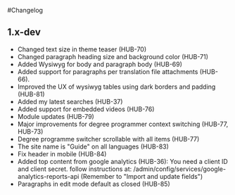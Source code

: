 #Changelog

## 1.x-dev

* Changed text size in theme teaser (HUB-70)
* Changed paragraph heading size and background color (HUB-71)
* Added Wysiwyg for body and paragraph body (HUB-69)
* Added support for paragraphs per translation file attachments (HUB-66).
* Improved the UX of wysiwyg tables using dark borders and padding (HUB-81)
* Added my latest searches (HUB-37)
* Added support for embedded videos (HUB-76)
* Module updates (HUB-79)
* Major improvements for degree programmer context switching (HUB-77, HUB-73)
* Degree programme switcher scrollable with all items (HUB-77)
* The site name is "Guide" on all languages (HUB-83)
* Fix header in mobile (HUB-84)
* Added top content from google analytics (HUB-36): You need a client ID and
  client secret. follow instructions at:
  /admin/config/services/google-analytics-reports-api
  (Remember to "Import and update fields")
* Paragraphs in edit mode default as closed (HUB-85)
